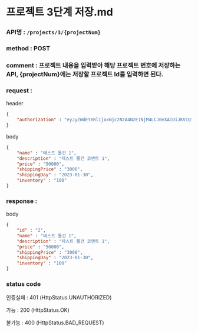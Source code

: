 # 프로젝트 3단계 저장.md
### API명 : `/projects/3/{projectNum}`

### method : POST

### comment : 프로젝트 내용을 입력받아 해당 프로젝트 번호에 저장하는 API, {projectNum}에는 저장할 프로젝트 Id를 입력하면 된다.

### request :

header
~~~json
{
    "authorization" : "eyJyZWdEYXRlIjoxNjczNzA4NzE1NjM4LCJ0eXAiOiJKV1QiLCJhbGciOiJIUzM4NCJ9.eyJ1c2VyTnVtIjoxLCJuaWNrTmFtZSI6IuyghOq1reuFuOyYiOyekOuekSIsImxvZ2luVGltZSI6IjIwMjMtMDEtMTUgMDA6MDU6MTUiLCJleHAiOjE3MDUyNDQ3MTV9.ZKuwrIUjDV8l44QzGgt-Uub6c1u8o68nYYWIkRfXVbidtBNVkpAanQ7FU2TS3qsS"
}
~~~

body
~~~json
{
    "name" : "테스트 물건 1",
    "description" : "테스트 물건 코멘트 1",
    "price" : "50000",
    "shippingPrice" : "3000",
    "shippingDay" : "2023-01-30",
    "inventory" : "100"
}
~~~

### response :

body
~~~json
{
    "id" : "2",
    "name" : "테스트 물건 1",
    "description" : "테스트 물건 코멘트 1",
    "price" : "50000",
    "shippingPrice" : "3000",
    "shippingDay" : "2023-01-30",
    "inventory" : "100"
}
~~~


### status code
인증실패 : 401 (HttpStatus.UNAUTHORIZED)

가능 : 200 (HttpStatus.OK)

불가능 : 400 (HttpStatus.BAD_REQUEST)